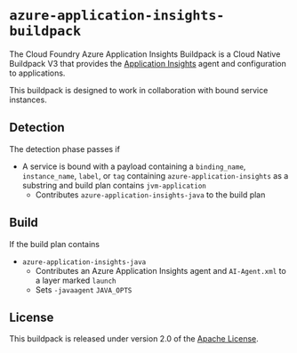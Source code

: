 # `azure-application-insights-buildpack`
The Cloud Foundry Azure Application Insights Buildpack is a Cloud Native Buildpack V3 that provides the [Application Insights][a] agent and configuration to applications.

This buildpack is designed to work in collaboration with bound service instances.

[a]: https://docs.microsoft.com/en-us/azure/azure-monitor/app/app-insights-overview

## Detection
The detection phase passes if

* A service is bound with a payload containing a `binding_name`, `instance_name`, `label`, or `tag` containing `azure-application-insights` as a substring and build plan contains `jvm-application`
  * Contributes `azure-application-insights-java` to the build plan

## Build
If the build plan contains

* `azure-application-insights-java`
  * Contributes an Azure Application Insights agent and `AI-Agent.xml` to a layer marked `launch`
  * Sets `-javaagent` `JAVA_OPTS`

## License
This buildpack is released under version 2.0 of the [Apache License][a].

[a]: http://www.apache.org/licenses/LICENSE-2.0

